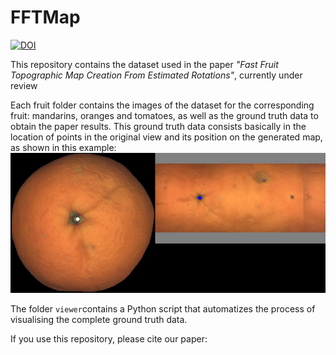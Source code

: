 # FFTMap
[![DOI](https://zenodo.org/badge/386282468.svg)](https://zenodo.org/badge/latestdoi/386282468)

This repository contains the dataset used in the paper _"Fast Fruit Topographic Map Creation From Estimated Rotations"_, currently under review

Each fruit folder contains the images of the dataset for the corresponding fruit: mandarins, oranges and tomatoes, as well as the ground truth data to obtain the paper results.
This ground truth data consists basically in the location of points in the original view and its position on the generated map, as shown in this example:
![example](example.png)

The folder `viewer`contains a Python script that automatizes the process of visualising the complete ground truth data.

If you use this repository, please cite our paper: